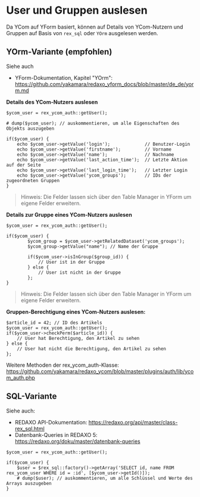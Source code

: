 # User und Gruppen auslesen

Da YCom auf YForm basiert, können auf Details von YCom-Nutzern und Gruppen auf Basis von `rex_sql` oder `YOrm` ausgelesen werden.

## YOrm-Variante (empfohlen)

Siehe auch
* YForm-Dokumentation, Kapitel "YOrm": https://github.com/yakamara/redaxo_yform_docs/blob/master/de_de/yorm.md

**Details des YCom-Nutzers auslesen**
```
$ycom_user = rex_ycom_auth::getUser();

# dump($ycom_user); // auskommentieren, um alle Eigenschaften des Objekts auszugeben

if($ycom_user) {
    echo $ycom_user->getValue('login');             // Benutzer-Login
    echo $ycom_user->getValue('firstname');         // Vorname
    echo $ycom_user->getValue('name');              // Nachname
    echo $ycom_user->getValue('last_action_time');  // Letzte Aktion auf der Seite
    echo $ycom_user->getValue('last_login_time');   // Letzter Login
    echo $ycom_user->getValue('ycom_groups');       // IDs der zugeordneten Gruppen
}
```

> Hinweis: Die Felder lassen sich über den Table Manager in YForm um eigene Felder erweitern.

**Details zur Gruppe eines YCom-Nutzers auslesen**
```
$ycom_user = rex_ycom_auth::getUser();

if($ycom_user) {
        $ycom_group = $ycom_user->getRelatedDataset('ycom_groups');
        $ycom_group->getValue("name"); // Name der Gruppe

        if($ycom_user->isInGroup($group_id)) {
            // User ist in der Gruppe   
        } else {
            // User ist nicht in der Gruppe
        };
}
```

> Hinweis: Die Felder lassen sich über den Table Manager in YForm um eigene Felder erweitern.

**Gruppen-Berechtigung eines YCom-Nutzers auslesen:**

```
$article_id = 42; // ID des Artikels
$ycom_user = rex_ycom_auth::getUser();
if($ycom_user->checkPerm($article_id)) {
    // User hat Berechtigung, den Artikel zu sehen  
} else {
    // User hat nicht die Berechtigung, den Artikel zu sehen
};
```
Weitere Methoden der rex_ycom_auth-Klasse: https://github.com/yakamara/redaxo_ycom/blob/master/plugins/auth/lib/ycom_auth.php

## SQL-Variante

Siehe auch: 
* REDAXO API-Dokumentation: https://redaxo.org/api/master/class-rex_sql.html
* Datenbank-Queries in REDAXO 5: https://redaxo.org/doku/master/datenbank-queries

```
$ycom_user = rex_ycom_auth::getUser();

if($ycom_user) {
    $user = $rex_sql::factory()->getArray('SELECT id, name FROM rex_ycom_user WHERE id = :id', [$ycom_user->getId()]);
    # dump($user); // auskommentieren, um alle Schlüssel und Werte des Arrays auszugeben
}
```
